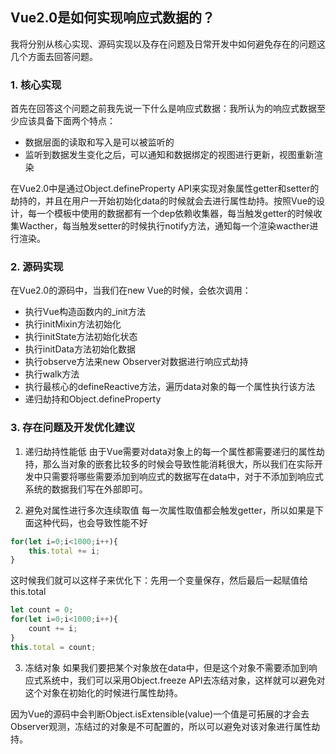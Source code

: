 ## Vue2.0是如何实现响应式数据的？

我将分别从核心实现、源码实现以及存在问题及日常开发中如何避免存在的问题这几个方面去回答问题。

### 1. 核心实现
首先在回答这个问题之前我先说一下什么是响应式数据：我所认为的响应式数据至少应该具备下面两个特点：

+ 数据层面的读取和写入是可以被监听的
+ 监听到数据发生变化之后，可以通知和数据绑定的视图进行更新，视图重新渲染

在Vue2.0中是通过Object.defineProperty API来实现对象属性getter和setter的劫持的，并且在用户一开始初始化data的时候就会去进行属性劫持。按照Vue的设计，每一个模板中使用的数据都有一个dep依赖收集器，每当触发getter的时候收集Wacther，每当触发setter的时候执行notify方法，通知每一个渲染wacther进行渲染。

### 2. 源码实现
在Vue2.0的源码中，当我们在new Vue的时候，会依次调用：
+ 执行Vue构造函数内的_init方法
+ 执行initMixin方法初始化
+ 执行initState方法初始化状态
+ 执行initData方法初始化数据
+ 执行observe方法来new Observer对数据进行响应式劫持
+ 执行walk方法
+ 执行最核心的defineReactive方法，遍历data对象的每一个属性执行该方法
+ 递归劫持和Object.defineProperty

### 3. 存在问题及开发优化建议

1. 递归劫持性能低
由于Vue需要对data对象上的每一个属性都需要递归的属性劫持，那么当对象的嵌套比较多的时候会导致性能消耗很大，所以我们在实际开发中只需要将哪些需要添加到响应式的数据写在data中，对于不添加到响应式系统的数据我们写在外部即可。

2. 避免对属性进行多次连续取值
每一次属性取值都会触发getter，所以如果是下面这种代码，也会导致性能不好 
```js
for(let i=0;i<1000;i++){
    this.total += i;
}
```

这时候我们就可以这样子来优化下：先用一个变量保存，然后最后一起赋值给this.total
```js
let count = 0;
for(let i=0;i<1000;i++){
    count += i;
}
this.total = count;
```

3. 冻结对象
如果我们要把某个对象放在data中，但是这个对象不需要添加到响应式系统中，我们可以采用Object.freeze API去冻结对象，这样就可以避免对这个对象在初始化的时候进行属性劫持。

因为Vue的源码中会判断Object.isExtensible(value)一个值是可拓展的才会去Observer观测，冻结过的对象是不可配置的，所以可以避免对该对象进行属性劫持。



